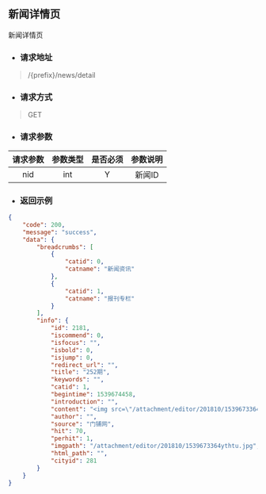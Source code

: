 ## 新闻详情页

新闻详情页

* ### **请求地址**

> /{prefix}/news/detail

* ### **请求方式**

> GET

* ### **请求参数**

| 请求参数 | 参数类型 | 是否必须 | 参数说明 |
| :---: | :---: | :---: | :---: |
| nid | int | Y | 新闻ID |

* ### **返回示例**

```json
{
    "code": 200,
    "message": "success",
    "data": {
        "breadcrumbs": [
            {
                "catid": 0,
                "catname": "新闻资讯"
            },
            {
                "catid": 1,
                "catname": "报刊专栏"
            }
        ],
        "info": {
            "id": 2181,
            "iscommend": 0,
            "isfocus": "",
            "isbold": 0,
            "isjump": 0,
            "redirect_url": "",
            "title": "252期",
            "keywords": "",
            "catid": 1,
            "begintime": 1539674458,
            "introduction": "",
            "content": "<img src=\"/attachment/editor/201810/1539673364ythtu.jpg\" alt=\"\" />",
            "author": "",
            "source": "门铺网",
            "hit": 70,
            "perhit": 1,
            "imgpath": "/attachment/editor/201810/1539673364ythtu.jpg",
            "html_path": "",
            "cityid": 281
        }
    }
}
```



